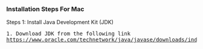 <h3>Installation Steps For Mac</h3>

Steps 1: Install Java Development Kit (JDK)
<pre>
1. Download JDK from the following link
<a href="https://www.oracle.com/technetwork/java/javase/downloads/index.html">https://www.oracle.com/technetwork/java/javase/downloads/index.html</a>
</pre>
